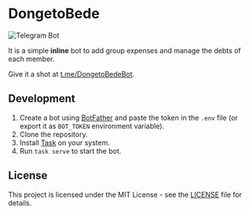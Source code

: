 # DongetoBede
![Telegram Bot](https://img.shields.io/badge/Telegram-2CA5E0?style=for-the-badge&logo=telegram&logoColor=white&label=%40DongetoBedeBot)

It is a simple **inline** bot to add group expenses and manage the debts of each member.

Give it a shot at [t.me/DongetoBedeBot](https://t.me/DongetoBedeBot).

## Development
1. Create a bot using [BotFather](https://t.me/BotFather) and paste the token in the `.env` file (or export it as `BOT_TOKEN` environment variable).
2. Clone the repository.
3. Install [Task](https://taskfile.dev/installation/) on your system. 
4. Run `task serve` to start the bot.


## License
This project is licensed under the MIT License - see the [LICENSE](LICENSE) file for details.
